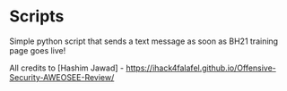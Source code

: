 # Scripts

Simple python script that sends a text message as soon as BH21 training page goes live!

All credits to [Hashim Jawad] - 
https://ihack4falafel.github.io/Offensive-Security-AWEOSEE-Review/